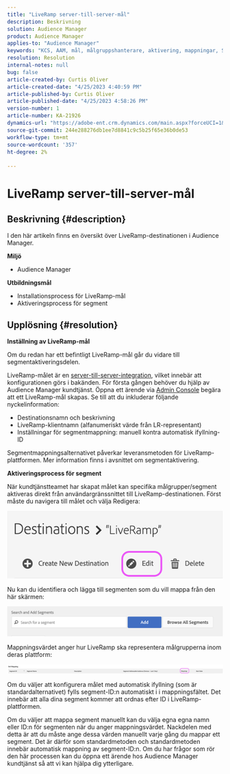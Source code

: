 ```yaml
---
title: "LiveRamp server-till-server-mål"
description: Beskrivning
solution: Audience Manager
product: Audience Manager
applies-to: "Audience Manager"
keywords: "KCS, AAM, mål, målgruppshanterare, aktivering, mappningar, S2S, server-till-server"
resolution: Resolution
internal-notes: null
bug: false
article-created-by: Curtis Oliver
article-created-date: "4/25/2023 4:40:59 PM"
article-published-by: Curtis Oliver
article-published-date: "4/25/2023 4:58:26 PM"
version-number: 1
article-number: KA-21926
dynamics-url: "https://adobe-ent.crm.dynamics.com/main.aspx?forceUCI=1&pagetype=entityrecord&etn=knowledgearticle&id=c89763f1-87e3-ed11-a7c7-6045bd0065b6"
source-git-commit: 244e288276db1ee7d8841c9c5b25f65e36b0de53
workflow-type: tm+mt
source-wordcount: '357'
ht-degree: 2%

---
```


# LiveRamp server-till-server-mål

## Beskrivning {#description}


I den här artikeln finns en översikt över LiveRamp-destinationen i Audience Manager.

<b>Miljö</b>

- Audience Manager


<b>Utbildningsmål</b>

- Installationsprocess för LiveRamp-mål
- Aktiveringsprocess för segment









## Upplösning {#resolution}


<b>Inställning av LiveRamp-mål</b>

Om du redan har ett befintligt LiveRamp-mål går du vidare till segmentaktiveringsdelen. 

LiveRamp-målet är en [server-till-server-integration](https://experienceleague.adobe.com/docs/audience-manager/user-guide/features/destinations/device-based/device-based-destinations-list.html?lang=en), vilket innebär att konfigurationen görs i bakänden. För första gången behöver du hjälp av Audience Manager kundtjänst. Öppna ett ärende via [Admin Console](https://adminconsole.adobe.com/) begära att ett LiveRamp-mål skapas. Se till att du inkluderar följande nyckelinformation:

- Destinationsnamn och beskrivning
- LiveRamp-klientnamn (alfanumeriskt värde från LR-representant)
- Inställningar för segmentmappning: manuell kontra automatisk ifyllning-ID


Segmentmappningsalternativet påverkar leveransmetoden för LiveRamp-plattformen. Mer information finns i avsnittet om segmentaktivering.



<b>Aktiveringsprocess för segment</b>

När kundtjänstteamet har skapat målet kan specifika målgrupper/segment aktiveras direkt från användargränssnittet till LiveRamp-destinationen. Först måste du navigera till målet och välja Redigera:

![](assets/bd9e9cba-89e3-ed11-a7c7-6045bd0065b6.png)



Nu kan du identifiera och lägga till segmenten som du vill mappa från den här skärmen:

![](assets/d96041d3-89e3-ed11-a7c7-6045bd0065b6.png)

Mappningsvärdet anger hur LiveRamp ska representera målgrupperna inom deras plattform: 

![](assets/75158bf1-89e3-ed11-a7c7-6045bd0065b6.png)

Om du väljer att konfigurera målet med automatisk ifyllning (som är standardalternativet) fylls segment-ID:n automatiskt i i mappningsfältet. Det innebär att alla dina segment kommer att ordnas efter ID i LiveRamp-plattformen.

Om du väljer att mappa segment manuellt kan du välja egna egna namn eller ID:n för segmenten när du anger mappningsvärdet. Nackdelen med detta är att du måste ange dessa värden manuellt varje gång du mappar ett segment. Det är därför som standardmetoden och standardmetoden innebär automatisk mappning av segment-ID:n. Om du har frågor som rör den här processen kan du öppna ett ärende hos Audience Manager kundtjänst så att vi kan hjälpa dig ytterligare.
